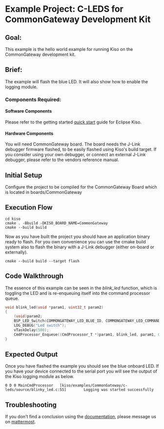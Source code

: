 # Example Project: C-LEDS for CommonGateway Development Kit

## Goal:
This example is the hello world example for running Kiso on the CommonGateway development kit.


## Brief:
The example will flash the blue LED. It will also show how to enable the logging module.

### Components Required:

#### Software Components
Please refer to the getting started [quick start](http://kiso.rempler.de:1313/user-guide/quick_start.html) guide for Eclipse Kiso. 

#### Hardware Components
You will need CommonGateway board. The board needs the J-Link debugger firmware flashed, to be easily flashed using Kiso's build target.
If you consider using your own debugger, or connect an external J-Link debugger, please refer to the vendors reference manual.


##  Initial Setup
Configure the project to be compiled for the CommonGateway Board which is located in boards/CommonGateway

## Execution Flow
```
cd kiso
cmake . -Bbuild -DKISO_BOARD_NAME=CommonGateway
cmake --build build
```
Now as you have built the project you should have an application binary ready to flash.
For you own convenience you can use the cmake build system also to flash the binary with a J-Link debugger (either on-board or externally).
```
cmake --build build --target flash
```


## Code Walkthrough

The essence of this example can be seen in the *blink_led* function, which is toggling the LED and is re-enqueuing itself into the command processor queue.

```c
void blink_led(void *param1, uint32_t param2)
{
    (void)param2;  
    BSP_LED_Switch(COMMONGATEWAY_LED_BLUE_ID, COMMONGATEWAY_LED_COMMAND_TOGGLE);
    LOG_DEBUG("Led switch");
    vTaskDelay(500);
    CmdProcessor_Enqueue((CmdProcessor_T *)param1, blink_led, param1, 0);
}
```

## Expected Output

Once you have flashed the example you should see the blue onboard LED. 
If you have your device connected to the serial port you will see the output of the Kiso logging module as below.
```
0 D 0 MainCmdProcessor   [kiso/examples/CommonGateway/c-leds/source/blinky_led.c:55]        Logging was started successfully
```

## Troubleshooting

If you don't find a conclusion using the [documentation](http://kiso.rempler.de:1313), please message us on [mattermost](mattermost.eclipse.org/eclipse/channels/kiso).
